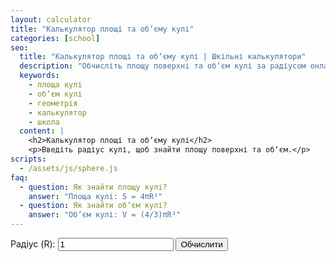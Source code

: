 ```yaml
---
layout: calculator
title: "Калькулятор площі та обʼєму кулі"
categories: [school]
seo:
  title: "Калькулятор площі та обʼєму кулі | Шкільні калькулятори"
  description: "Обчисліть площу поверхні та обʼєм кулі за радіусом онлайн."
  keywords:
    - площа кулі
    - обʼєм кулі
    - геометрія
    - калькулятор
    - школа
  content: |
    <h2>Калькулятор площі та обʼєму кулі</h2>
    <p>Введіть радіус кулі, щоб знайти площу поверхні та обʼєм.</p>
scripts:
  - /assets/js/sphere.js
faq:
  - question: Як знайти площу кулі?
    answer: "Площа кулі: S = 4πR²"
  - question: Як знайти обʼєм кулі?
    answer: "Обʼєм кулі: V = (4/3)πR³"
---
```


<form id="sphere-form" autocomplete="off">
  <label>
    Радіус (R):
    <input type="number" id="sphere-r" min="0" step="any" value="1" required>
  </label>
  <button type="submit">Обчислити</button>
</form>
<div id="sphere-result" class="result"></div>
